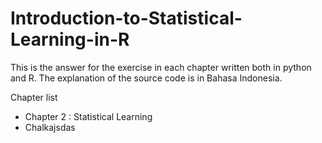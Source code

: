 # Introduction-to-Statistical-Learning-in-R
This is the answer for the exercise in each chapter written both in python and R. The explanation of the source code is in Bahasa Indonesia.

Chapter list
- Chapter 2 : Statistical Learning
- Chalkajsdas

